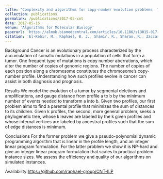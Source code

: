 ```yaml
---
title: "Complexity and algorithms for copy-number evolution problems  "
collection: publications
permalink: /publications/2017-05-cnt
date: 2017-05-16
venue: 'Algorithms for Molecular Biology'
paperurl: 'https://almob.biomedcentral.com/articles/10.1186/s13015-017-0103-2'
citation: 'El-Kebir, M., Raphael, B. J., Shamir, R., Sharan, R., Zaccaria, S., Zehavi, M., & Zeira, R. Complexity and algorithms for copy-number evolution problems. Algorithms for Molecular Biology, 12(1), 13. 2017'
---
```


Background
Cancer is an evolutionary process characterized by the accumulation of somatic mutations in a population of cells that form a tumor. One frequent type of mutations is copy number aberrations, which alter the number of copies of genomic regions. The number of copies of each position along a chromosome constitutes the chromosome’s copy-number profile. Understanding how such profiles evolve in cancer can assist in both diagnosis and prognosis.

Results
We model the evolution of a tumor by segmental deletions and amplifications, and gauge distance from profile a to b by the minimum number of events needed to transform a into b. Given two profiles, our first problem aims to find a parental profile that minimizes the sum of distances to its children. Given k profiles, the second, more general problem, seeks a phylogenetic tree, whose k leaves are labeled by the k given profiles and whose internal vertices are labeled by ancestral profiles such that the sum of edge distances is minimum.

Conclusions
For the former problem we give a pseudo-polynomial dynamic programming algorithm that is linear in the profile length, and an integer linear program formulation. For the latter problem we show it is NP-hard and give an integer linear program formulation that scales to practical problem instance sizes. We assess the efficiency and quality of our algorithms on simulated instances.

Availability
https://github.com/raphael-group/CNT-ILP
